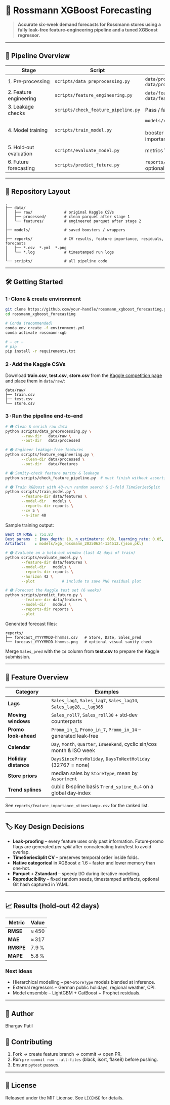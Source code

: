 # 🛒 Rossmann XGBoost Forecasting

> **Accurate six‑week demand forecasts for Rossmann stores using a fully leak‑free feature‑engineering pipeline and a tuned XGBoost regressor.**

---

## 🚦 Pipeline Overview

| Stage                  | Script                              | Main Artifact(s)                                                                            |
| ---------------------- | ----------------------------------- | ------------------------------------------------------------------------------------------- |
| 1. Pre‑processing      | `scripts/data_preprocessing.py`     | `data/processed/train_clean.parquet`  <br> `data/processed/test_clean.parquet`              |
| 2. Feature engineering | `scripts/feature_engineering.py`    | `data/features/train_fe.parquet`  <br> `data/features/test_fe.parquet`                      |
| 3. Leakage checks      | `scripts/check_feature_pipeline.py` | Pass / fail console output                                                                  |
| 4. Model training      | `scripts/train_model.py`            | `models/xgb_rossmann_<timestamp>.json`  <br> booster + wrapper \*.pkl, CV & importance CSVs |
| 5. Hold‑out evaluation | `scripts/evaluate_model.py`         | metrics YAML/CSV + residual plot PNG                                                        |
| 6. Future forecasting  | `scripts/predict_future.py`         | `reports/forecast_<timestamp>.csv`  <br> optional forecast PNG                              |

---

## 📂 Repository Layout

```text
.
├── data/
│   ├── raw/              # original Kaggle CSVs
│   ├── processed/        # clean parquet after stage 1
│   └── features/         # engineered parquet after stage 2
│
├── models/               # saved boosters / wrappers
│
├── reports/              # CV results, feature importance, residuals, forecasts
│   ├── *.csv  *.yml  *.png
│   └── *.log             # timestamped run logs
│
└── scripts/              # all pipeline code
```

---

## 🛠️ Getting Started

### 1 · Clone & create environment

```bash
git clone https://github.com/your‑handle/rossmann_xgboost_forecasting.git
cd rossmann_xgboost_forecasting

# Conda (recommended)
conda env create -f environment.yml
conda activate rossmann-xgb

# — or —
# pip
pip install -r requirements.txt
```

### 2 · Add the Kaggle CSVs

Download **train.csv**, **test.csv**, **store.csv** from the [Kaggle competition page](https://www.kaggle.com/c/rossmann-store-sales/data) and place them in `data/raw/`:

```text
data/raw/
├── train.csv
├── test.csv
└── store.csv
```

### 3 · Run the pipeline end‑to‑end

```bash
# ➊ Clean & enrich raw data
python scripts/data_preprocessing.py \
       --raw-dir   data/raw \
       --out-dir   data/processed

# ➋ Engineer leakage‑free features
python scripts/feature_engineering.py \
       --clean-dir data/processed \
       --out-dir   data/features

# ➌ Sanity‑check feature parity & leakage
python scripts/check_feature_pipeline.py  # must finish without assertion errors

# ➍ Train XGBoost with 40‑run random search & 5‑fold TimeSeriesSplit
python scripts/train_model.py \
       --feature-dir data/features \
       --model-dir   models \
       --reports-dir reports \
       --cv 5 \
       --n-iter 40
```

Sample training output:

```yaml
Best CV RMSE : 751.83
Best params  : {max_depth: 10, n_estimators: 600, learning_rate: 0.05, …}
Artifacts    : models/xgb_rossmann_20250624‑134512.{json,pkl}
```

```bash
# ➎ Evaluate on a hold‑out window (last 42 days of train)
python scripts/evaluate_model.py \
       --feature-dir data/features \
       --model-dir   models \
       --reports-dir reports \
       --horizon 42 \
       --plot            # include to save PNG residual plot

# ➏ Forecast the Kaggle test set (6 weeks)
python scripts/predict_future.py \
       --feature-dir data/features \
       --model-dir   models \
       --reports-dir reports \
       --plot
```

Generated forecast files:

```text
reports/
├── forecast_YYYYMMDD-hhmmss.csv   # Store, Date, Sales_pred
└── forecast_YYYYMMDD-hhmmss.png   # optional visual sanity check
```

Merge `Sales_pred` with the `Id` column from **test.csv** to prepare the Kaggle submission.

---

## 🧩 Feature Overview

| Category             | Examples                                                                |
| -------------------- | ----------------------------------------------------------------------- |
| **Lags**             | `Sales_lag1`, `Sales_lag7`, `Sales_lag14`, `Sales_lag28`, `…_lag365`    |
| **Moving windows**   | `Sales_roll7`, `Sales_roll30` + std‑dev counterparts                    |
| **Promo look‑ahead** | `Promo_in_1`, `Promo_in_7`, `Promo_in_14` – generated leak‑free         |
| **Calendar**         | `Day`, `Month`, `Quarter`, `IsWeekend`, cyclic sin/cos month & ISO week |
| **Holiday distance** | `DaysSincePrevHoliday`, `DaysToNextHoliday` (32767 = none)              |
| **Store priors**     | median sales by `StoreType`, mean by `Assortment`                       |
| **Trend splines**    | cubic B‑spline basis `Trend_spline_0…4` on a global day‑index           |

See `reports/feature_importance_<timestamp>.csv` for the ranked list.

---

## 🏷️ Key Design Decisions

* **Leak‑proofing** – every feature uses only past information.  Future‑promo flags are generated *per split* after concatenating train/test to avoid overlap.
* **TimeSeriesSplit CV** – preserves temporal order inside folds.
* **Native categorical** in XGBoost ≥ 1.6 – faster and lower memory than one‑hot.
* **Parquet + Zstandard** – speedy I/O during iterative modelling.
* **Reproducibility** – fixed random seeds, timestamped artifacts, optional Git hash captured in YAML.

---

## 📈 Results (hold‑out 42 days)

| Metric    | Value |
| --------- | ----- |
| **RMSE**  | ≈ 450 |
| **MAE**   | ≈ 317 |
| **RMSPE** | 7.9 % |
| **MAPE**  | 5.8 % |

### Next Ideas

* Hierarchical modelling – per‑`StoreType` models blended at inference.
* External regressors – German public holidays, regional weather, CPI.
* Model ensemble – LightGBM + CatBoost + Prophet residuals.

---

## 👤 Author

Bhargav Patil

## 🤝 Contributing

1. Fork → create feature branch → commit → open PR.
2. Run `pre-commit run --all-files` (black, isort, flake8) before pushing.
3. Ensure `pytest` passes.

---

## 📜 License

Released under the MIT License.  See `LICENSE` for details.
